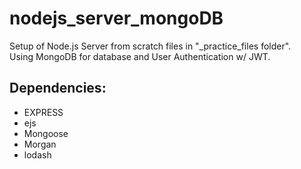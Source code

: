 # nodejs_server_mongoDB

Setup of Node.js Server from scratch files in "\_practice_files folder".<br>
Using MongoDB for database and User Authentication w/ JWT.

## Dependencies:

- EXPRESS
- ejs
- Mongoose
- Morgan
- lodash

